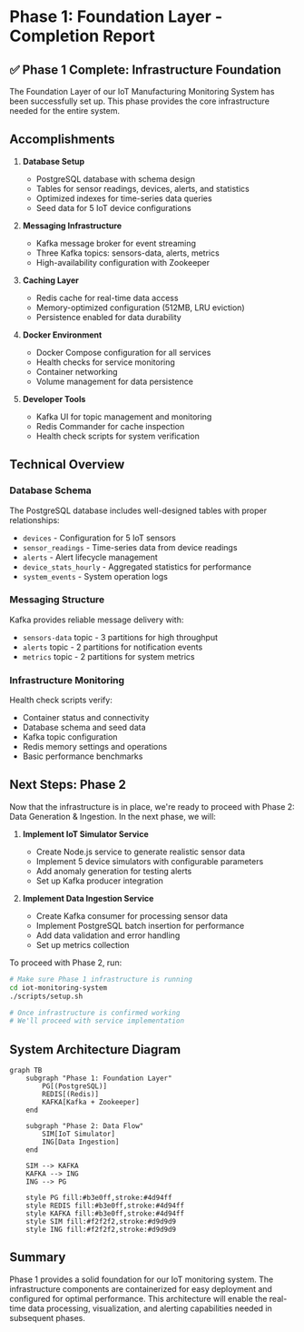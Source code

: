 # Phase 1: Foundation Layer - Completion Report

## ✅ Phase 1 Complete: Infrastructure Foundation

The Foundation Layer of our IoT Manufacturing Monitoring System has been successfully set up. This phase provides the core infrastructure needed for the entire system.

## Accomplishments

1. **Database Setup**
   - PostgreSQL database with schema design
   - Tables for sensor readings, devices, alerts, and statistics
   - Optimized indexes for time-series data queries
   - Seed data for 5 IoT device configurations

2. **Messaging Infrastructure**
   - Kafka message broker for event streaming
   - Three Kafka topics: sensors-data, alerts, metrics
   - High-availability configuration with Zookeeper

3. **Caching Layer**
   - Redis cache for real-time data access
   - Memory-optimized configuration (512MB, LRU eviction)
   - Persistence enabled for data durability

4. **Docker Environment**
   - Docker Compose configuration for all services
   - Health checks for service monitoring
   - Container networking
   - Volume management for data persistence

5. **Developer Tools**
   - Kafka UI for topic management and monitoring
   - Redis Commander for cache inspection
   - Health check scripts for system verification

## Technical Overview

### Database Schema

The PostgreSQL database includes well-designed tables with proper relationships:
- `devices` - Configuration for 5 IoT sensors
- `sensor_readings` - Time-series data from device readings
- `alerts` - Alert lifecycle management
- `device_stats_hourly` - Aggregated statistics for performance
- `system_events` - System operation logs

### Messaging Structure

Kafka provides reliable message delivery with:
- `sensors-data` topic - 3 partitions for high throughput
- `alerts` topic - 2 partitions for notification events
- `metrics` topic - 2 partitions for system metrics

### Infrastructure Monitoring

Health check scripts verify:
- Container status and connectivity
- Database schema and seed data
- Kafka topic configuration
- Redis memory settings and operations
- Basic performance benchmarks

## Next Steps: Phase 2

Now that the infrastructure is in place, we're ready to proceed with Phase 2: Data Generation & Ingestion. In the next phase, we will:

1. **Implement IoT Simulator Service**
   - Create Node.js service to generate realistic sensor data
   - Implement 5 device simulators with configurable parameters
   - Add anomaly generation for testing alerts
   - Set up Kafka producer integration

2. **Implement Data Ingestion Service**
   - Create Kafka consumer for processing sensor data
   - Implement PostgreSQL batch insertion for performance
   - Add data validation and error handling
   - Set up metrics collection

To proceed with Phase 2, run:

```bash
# Make sure Phase 1 infrastructure is running
cd iot-monitoring-system
./scripts/setup.sh

# Once infrastructure is confirmed working
# We'll proceed with service implementation
```

## System Architecture Diagram

```mermaid
graph TB
    subgraph "Phase 1: Foundation Layer"
        PG[(PostgreSQL)]
        REDIS[(Redis)]
        KAFKA[Kafka + Zookeeper]
    end
    
    subgraph "Phase 2: Data Flow" 
        SIM[IoT Simulator]
        ING[Data Ingestion]
    end
    
    SIM --> KAFKA
    KAFKA --> ING
    ING --> PG
    
    style PG fill:#b3e0ff,stroke:#4d94ff
    style REDIS fill:#b3e0ff,stroke:#4d94ff
    style KAFKA fill:#b3e0ff,stroke:#4d94ff
    style SIM fill:#f2f2f2,stroke:#d9d9d9
    style ING fill:#f2f2f2,stroke:#d9d9d9
```

## Summary

Phase 1 provides a solid foundation for our IoT monitoring system. The infrastructure components are containerized for easy deployment and configured for optimal performance. This architecture will enable the real-time data processing, visualization, and alerting capabilities needed in subsequent phases.
